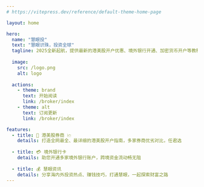 ```yaml
---
# https://vitepress.dev/reference/default-theme-home-page

layout: home

hero:
  name: "慧眼投"
  text: "慧眼识珠，投资全球"
  tagline: 2025全新起航，提供最新的港美股开户优惠、境外银行开通、加密货币开户等教程，一起探索财富之路
  
  image:
    src: /logo.png
    alt: logo 
  
  actions:
    - theme: brand
      text: 开始阅读
      link: /broker/index
    - theme: alt
      text: 订阅更新
      link: /broker/index

features:
  - title: 🏦 港美股券商 🗠
    details: 打造全网最全、最详细的港美股开户指南，多家券商优劣对比，任君选
	
  - title: 💳 境外银行卡
    details: 助您开通多家境外银行账户，跨境资金流动畅无阻
	
  - title: 💰 慧眼资讯
    details: 分享海内外投资热点、赚钱技巧，打通慧眼，一起探索财富之路
---
```


